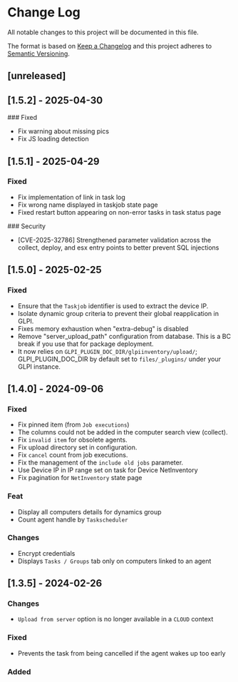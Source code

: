 # Change Log

All notable changes to this project will be documented in this file.

The format is based on [Keep a Changelog](http://keepachangelog.com/)
and this project adheres to [Semantic Versioning](http://semver.org/).

## [unreleased]

## [1.5.2] - 2025-04-30

### Fixed

- Fix warning about missing pics
- Fix JS loading detection

## [1.5.1] - 2025-04-29

### Fixed

- Fix implementation of link in task log
- Fix wrong name displayed in taskjob state page
- Fixed restart button appearing on non-error tasks in task status page

### Security

- [CVE-2025-32786] Strengthened parameter validation across the collect, deploy, and esx entry points to better prevent SQL injections

## [1.5.0] - 2025-02-25

### Fixed

- Ensure that the `Taskjob` identifier is used to extract the device IP.
- Isolate dynamic group criteria to prevent their global reapplication in GLPI.
- Fixes memory exhaustion when "extra-debug" is disabled
- Remove "server_upload_path" configuration from database. This is a BC break if you use that for package deployment.
- It now relies on `GLPI_PLUGIN_DOC_DIR/glpiinventory/upload/`; GLPI_PLUGIN_DOC_DIR by default set to `files/_plugins/` under your GLPI instance.

## [1.4.0] - 2024-09-06

### Fixed

- Fix pinned item (from `Job executions`)
- The columns could not be added in the computer search view (collect).
- Fix `invalid item` for obsolete agents.
- Fix upload directory set in configuration.
- Fix `cancel` count from job executions.
- Fix the management of the `include old jobs` parameter.
- Use Device IP in IP range set on task for Device NetInventory
- Fix pagination for `NetInventory` state page

### Feat

- Display all computers details for dynamics group
- Count agent handle by `Taskscheduler`

### Changes

- Encrypt credentials
- Displays ```Tasks / Groups``` tab only on computers linked to an agent


## [1.3.5] - 2024-02-26

### Changes

- ```Upload from server``` option is no longer available in a ```CLOUD``` context

### Fixed

- Prevents the task from being cancelled if the agent wakes up too early

### Added
